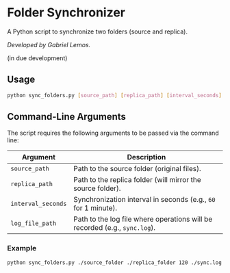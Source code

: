 # Folder Synchronizer

A Python script to synchronize two folders (source and replica).

*Developed by Gabriel Lemos.*

(in due development)
## Usage
```bash
python sync_folders.py [source_path] [replica_path] [interval_seconds] [log_file_path]
```

## Command-Line Arguments

The script requires the following arguments to be passed via the command line:

| Argument           | Description                                                                 |
|--------------------|-----------------------------------------------------------------------------|
| `source_path`      | Path to the source folder (original files).                                 |
| `replica_path`     | Path to the replica folder (will mirror the source folder).                 |
| `interval_seconds` | Synchronization interval in seconds (e.g., `60` for 1 minute).              |
| `log_file_path`    | Path to the log file where operations will be recorded (e.g., `sync.log`).  |

### Example
```bash
python sync_folders.py ./source_folder ./replica_folder 120 ./sync.log

